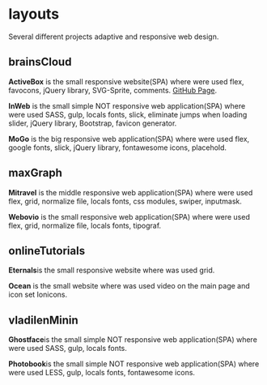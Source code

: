 # layouts
Several different projects adaptive and responsive web design.

## brainsCloud
**ActiveBox** is the small responsive website(SPA) where were used flex, favocons, jQuery library, SVG-Sprite, comments. [GitHub Page](https://andriistoliarov.github.io/layouts/brainsCloud/activeBox/index.html).

**InWeb** is the small simple NOT responsive web application(SPA) where were used SASS, gulp, locals fonts, slick, eliminate jumps when loading slider, jQuery library, Bootstrap, favicon generator.

**MoGo** is the big responsive web application(SPA) where were used flex, google fonts, slick, jQuery library, fontawesome icons, placehold.

## maxGraph
**Mitravel** is the middle responsive web application(SPA) where were used flex, grid, normalize file, locals fonts, css modules, swiper, inputmask.

**Webovio** is the small responsive web application(SPA) where were used flex, grid, normalize file, locals fonts, tipograf.

## onlineTutorials
**Eternals**is the small responsive website where was used grid.

**Ocean** is the small website where was used video on the main page and icon set Ionicons.

## vladilenMinin
**Ghostface**is the small simple NOT responsive web application(SPA) where were used SASS, gulp, locals fonts.

**Photobook**is the small simple NOT responsive web application(SPA) where were used LESS, gulp, locals fonts, fontawesome icons.
